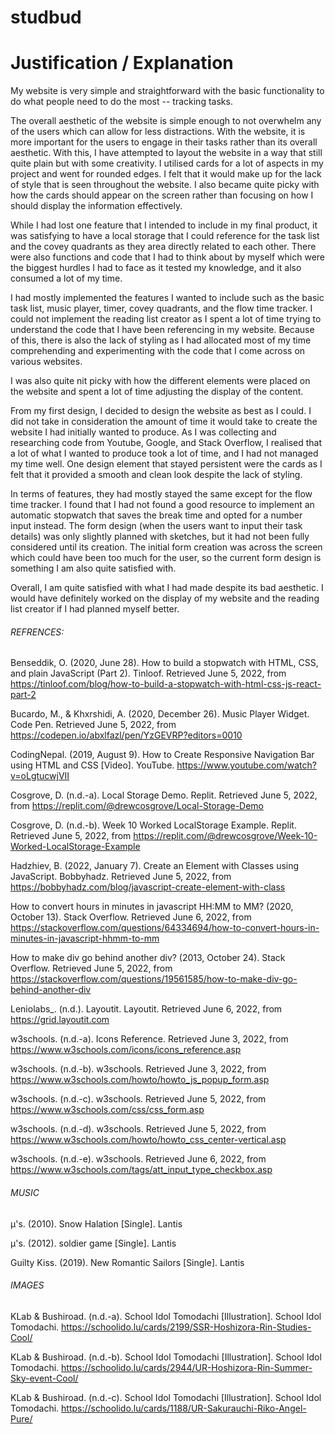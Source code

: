# studbud
# Justification / Explanation

My website is very simple and straightforward with the basic functionality to do what people need to do the most -- tracking tasks. 

The overall aesthetic of the website is simple enough to not overwhelm any of the users which can allow for less distractions. With the website, it is more important for the users to engage in their tasks rather than its overall aesthetic. With this, I have attempted to layout the website in a way that still quite plain but with some creativity. I utilised cards for a lot of aspects in my project and went for rounded edges. I felt that it would make up for the lack of style that is seen throughout the website. I also became quite picky with how the cards should appear on the screen rather than focusing on how I should display the information effectively. 

While I had lost one feature that I intended to include in my final product, it was satisfying to have a local storage that I could reference for the task list and the covey quadrants as they area directly related to each other. There were also functions and code that I had to think about by myself which were the biggest hurdles I had to face as it tested my knowledge, and it also consumed a lot of my time. 

I had mostly implemented the features I wanted to include such as the basic task list, music player, timer, covey quadrants, and the flow time tracker. I could not implement the reading list creator as I spent a lot of time trying to understand the code that I have been referencing in my website. Because of this, there is also the lack of styling as I had allocated most of my time comprehending and experimenting with the code that I come across on various websites. 

I was also quite nit picky with how the different elements were placed on the website and spent a lot of time adjusting the display of the content.  

From my first design, I decided to design the website as best as I could. I did not take in consideration the amount of time it would take to create the website I had initially wanted to produce. As I was collecting and researching code from Youtube, Google, and Stack Overflow, I realised that a lot of what I wanted to produce took a lot of time, and I had not managed my time well. One design element that stayed persistent were the cards as I felt that it provided a smooth and clean look despite the lack of styling. 

In terms of features, they had mostly stayed the same except for the flow time tracker. I found that I had not found a good resource to implement an automatic stopwatch that saves the break time and opted for a number input instead. The form design (when the users want to input their task details) was only slightly planned with sketches, but it had not been fully considered until its creation. The initial form creation was across the screen which could have been too much for the user, so the current form design is something I am also quite satisfied with. 

Overall, I am quite satisfied with what I had made despite its bad aesthetic. I would have definitely worked on the display of my website and the reading list creator if I had planned myself better. 


###### REFRENCES:
Benseddik, O. (2020, June 28). How to build a stopwatch with HTML, CSS, and plain JavaScript (Part 2). Tinloof. Retrieved June 5, 2022, from https://tinloof.com/blog/how-to-build-a-stopwatch-with-html-css-js-react-part-2

Bucardo, M., & Khxrshidi, A. (2020, December 26). Music Player Widget. Code Pen. Retrieved June 5, 2022, from https://codepen.io/abxlfazl/pen/YzGEVRP?editors=0010

CodingNepal. (2019, August 9). How to Create Responsive Navigation Bar using HTML and CSS [Video]. YouTube. https://www.youtube.com/watch?v=oLgtucwjVII

Cosgrove, D. (n.d.-a). Local Storage Demo. Replit. Retrieved June 5, 2022, from https://replit.com/@drewcosgrove/Local-Storage-Demo

Cosgrove, D. (n.d.-b). Week 10 Worked LocalStorage Example. Replit. Retrieved June 5, 2022, from https://replit.com/@drewcosgrove/Week-10-Worked-LocalStorage-Example

Hadzhiev, B. (2022, January 7). Create an Element with Classes using JavaScript. Bobbyhadz. Retrieved June 5, 2022, from https://bobbyhadz.com/blog/javascript-create-element-with-class

How to convert hours in minutes in javascript HH:MM to MM? (2020, October 13). Stack Overflow. Retrieved June 6, 2022, from https://stackoverflow.com/questions/64334694/how-to-convert-hours-in-minutes-in-javascript-hhmm-to-mm

How to make div go behind another div? (2013, October 24). Stack Overflow. Retrieved June 5, 2022, from https://stackoverflow.com/questions/19561585/how-to-make-div-go-behind-another-div

Leniolabs_. (n.d.). Layoutit. Layoutit. Retrieved June 6, 2022, from https://grid.layoutit.com

w3schools. (n.d.-a). Icons Reference. Retrieved June 3, 2022, from https://www.w3schools.com/icons/icons_reference.asp

w3schools. (n.d.-b). w3schools. Retrieved June 3, 2022, from https://www.w3schools.com/howto/howto_js_popup_form.asp

w3schools. (n.d.-c). w3schools. Retrieved June 5, 2022, from https://www.w3schools.com/css/css_form.asp

w3schools. (n.d.-d). w3schools. Retrieved June 5, 2022, from https://www.w3schools.com/howto/howto_css_center-vertical.asp

w3schools. (n.d.-e). w3schools. Retrieved June 6, 2022, from https://www.w3schools.com/tags/att_input_type_checkbox.asp


###### MUSIC
μ's. (2010). Snow Halation [Single]. Lantis

μ's. (2012). soldier game [Single]. Lantis

Guilty Kiss. (2019). New Romantic Sailors [Single]. Lantis

###### IMAGES
KLab & Bushiroad. (n.d.-a). School Idol Tomodachi [Illustration]. School Idol Tomodachi. https://schoolido.lu/cards/2199/SSR-Hoshizora-Rin-Studies-Cool/

KLab & Bushiroad. (n.d.-b). School Idol Tomodachi [Illustration]. School Idol Tomodachi. https://schoolido.lu/cards/2944/UR-Hoshizora-Rin-Summer-Sky-event-Cool/

KLab & Bushiroad. (n.d.-c). School Idol Tomodachi [Illustration]. School Idol Tomodachi. https://schoolido.lu/cards/1188/UR-Sakurauchi-Riko-Angel-Pure/